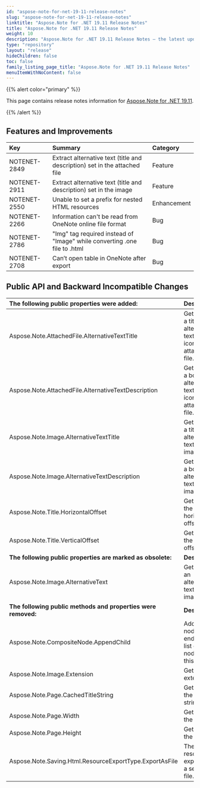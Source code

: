 ```yaml
---
id: "aspose-note-for-net-19-11-release-notes"
slug: "aspose-note-for-net-19-11-release-notes"
linktitle: "Aspose.Note for .NET 19.11 Release Notes"
title: "Aspose.Note for .NET 19.11 Release Notes"
weight: 10
description: "Aspose.Note for .NET 19.11 Release Notes – the latest updates and fixes."
type: "repository"
layout: "release"
hideChildren: false
toc: false
family_listing_page_title: "Aspose.Note for .NET 19.11 Release Notes"
menuItemWithNoContent: false
---
```


{{% alert color="primary" %}} 

This page contains release notes information for [Aspose.Note for .NET 19.11](https://releases.aspose.com/note/net/new-releases/aspose.note-for-.net-19.11/).

{{% /alert %}} 

## **Features and Improvements**

|**Key**|**Summary**|**Category**|
| :- | :- | :- |
|NOTENET-2849|Extract alternative text (title and description) set in the attached file|Feature|
|NOTENET-2911|Extract alternative text (title and description) set in the image|Feature|
|NOTENET-2550|Unable to set a prefix for nested HTML resources|Enhancement|
|NOTENET-2266|Information can't be read from OneNote online file format|Bug|
|NOTENET-2786|"Img" tag required instead of "Image" while converting .one file to .html|Bug|
|NOTENET-2708|Can’t open table in OneNote after export|Bug|

## **Public API and Backward Incompatible Changes**

|**The following public properties were added:**|**Description**|
| :- | :- |
|Aspose.Note.AttachedFile.AlternativeTextTitle|Gets or sets a title of alternative text for the icon of the attached file.|
|Aspose.Note.AttachedFile.AlternativeTextDescription|Gets or sets a body an alternative text for the icon of the attached file.|
|Aspose.Note.Image.AlternativeTextTitle|Gets or sets a title of alternative text for the image.|
|Aspose.Note.Image.AlternativeTextDescription|Gets or sets a body an alternative text for the image.|
|Aspose.Note.Title.HorizontalOffset|Gets or sets the horizontal offset.|
|Aspose.Note.Title.VerticalOffset|Gets or sets the vertical offset.|
|**The following public properties are marked as obsolete:**|**Description**|
|Aspose.Note.Image.AlternativeText|Gets or sets an alternative text for the image.|
|**The following public methods and properties were removed:**|**Description**|
|Aspose.Note.CompositeNode<T>.AppendChild|Adds the node to the end of the list of child nodes for this node.|
|Aspose.Note.Image.Extension|Gets the extension.|
|Aspose.Note.Page.CachedTitleString|Gets or sets the title string.|
|Aspose.Note.Page.Width|Gets or sets the width.|
|Aspose.Note.Page.Height|Gets or sets the height.|
|Aspose.Note.Saving.Html.ResourceExportType.ExportAsFile|The resource is exported as a separate file.|

